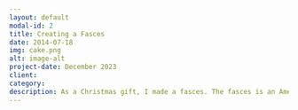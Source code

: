 ```yaml
---
layout: default
modal-id: 2
title: Creating a Fasces
date: 2014-07-18
img: cake.png
alt: image-alt
project-date: December 2023
client: 
category: 
description: As a Christmas gift, I made a fasces. The fasces is an American symbol derived from ancient Rome. It consists of a bundle of rods/sticks, usually surrounding an axe/hatchet. It symbolizes collective strength, as a single rod is easy to break, but when bound together, the group is much stronger. The axe further symbolizes that this collective is not to be messed with. The fasces can be seen everywhere in American iconography, from official seals, monuments, and to architecture. The fasces is proudly shown in the US House of Representatives, directly behind the Speaker of the House. In Columbus, it can be seen from all sides carved into the stone at the top of LeVeque Tower, an art deco style skyscraper built in 1927, and in Cincinnati is a statue depicting the Ancient Roman leader, Lucius Quinctius Cincinnatus (for whom the city is named) with his plow in one hand, and the other outstretched, presenting a fasces. My fasces was built using sticks from behind my parents house that I applied wood stain to, nailed to a base and held together with what I believe is a piece from a chain link fence. The hatchet was store bought, but in future versions, I will probably try to forge my own axe using sand casting. 
---
```

